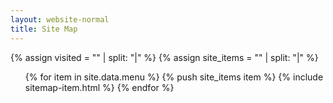 ```yaml
---
layout: website-normal
title: Site Map
---
```


<!-- TODO this is very much work in progress -->

<div class="sitemap">

{% assign visited = "" | split: "|" %}
{% assign site_items = "" | split: "|" %}
<ul>
{% for item in site.data.menu %}
  {% push site_items item %}
  {% include sitemap-item.html %}
{% endfor %}
</ul>
